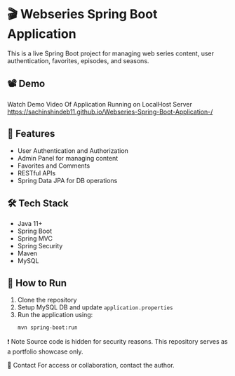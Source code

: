# 🎬 Webseries Spring Boot Application

This is a live Spring Boot project for managing web series content, user authentication, favorites, episodes, and seasons.

## 📽️ Demo

Watch Demo Video Of Application Running on LocalHost Server
https://sachinshindeb11.github.io/Webseries-Spring-Boot-Application-/

## 📌 Features
- User Authentication and Authorization
- Admin Panel for managing content
- Favorites and Comments
- RESTful APIs
- Spring Data JPA for DB operations

## 🛠️ Tech Stack
- Java 11+
- Spring Boot
- Spring MVC
- Spring Security
- Maven
- MySQL

## 🚀 How to Run
1. Clone the repository
2. Setup MySQL DB and update `application.properties`
3. Run the application using:
   ```bash
   mvn spring-boot:run
❗ Note
Source code is hidden for security reasons. This repository serves as a portfolio showcase only.

📧 Contact
For access or collaboration, contact the author.
